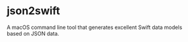 # json2swift
A macOS command line tool that generates excellent Swift data models based on JSON data.
